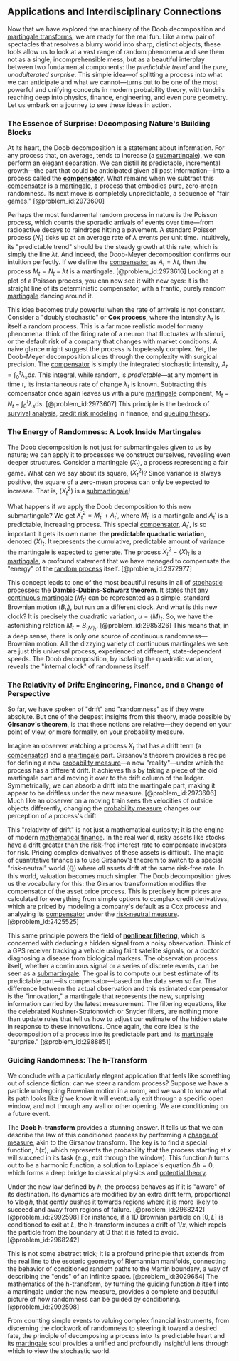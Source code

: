 ## Applications and Interdisciplinary Connections

Now that we have explored the machinery of the Doob decomposition and [martingale transforms](@article_id:270069), we are ready for the real fun. Like a new pair of spectacles that resolves a blurry world into sharp, distinct objects, these tools allow us to look at a vast range of random phenomena and see them not as a single, incomprehensible mess, but as a beautiful interplay between two fundamental components: the *predictable trend* and the *pure, unadulterated surprise*. This simple idea—of splitting a process into what we can anticipate and what we cannot—turns out to be one of the most powerful and unifying concepts in modern probability theory, with tendrils reaching deep into physics, finance, engineering, and even pure geometry. Let us embark on a journey to see these ideas in action.

### The Essence of Surprise: Decomposing Nature's Building Blocks

At its heart, the Doob decomposition is a statement about information. For any process that, on average, tends to increase (a [submartingale](@article_id:263484)), we can perform an elegant separation. We can distill its predictable, incremental growth—the part that could be anticipated given all past information—into a process called the **[compensator](@article_id:270071)**. What remains when we subtract this [compensator](@article_id:270071) is a [martingale](@article_id:145542), a process that embodies pure, zero-mean randomness. Its next move is completely unpredictable, a sequence of "fair games." [@problem_id:2973600]

Perhaps the most fundamental random process in nature is the Poisson process, which counts the sporadic arrivals of events over time—from radioactive decays to raindrops hitting a pavement. A standard Poisson process $(N_t)$ ticks up at an average rate of $\lambda$ events per unit time. Intuitively, its "predictable trend" should be the steady growth at this rate, which is simply the line $\lambda t$. And indeed, the Doob-Meyer decomposition confirms our intuition perfectly. If we define the [compensator](@article_id:270071) as $A_t = \lambda t$, then the process $M_t = N_t - \lambda t$ is a martingale. [@problem_id:2973616] Looking at a plot of a Poisson process, you can now see it with new eyes: it is the straight line of its deterministic compensator, with a frantic, purely random [martingale](@article_id:145542) dancing around it.

This idea becomes truly powerful when the rate of arrivals is not constant. Consider a "doubly stochastic" or **Cox process**, where the intensity $\lambda_t$ is itself a random process. This is a far more realistic model for many phenomena: think of the firing rate of a neuron that fluctuates with stimuli, or the default risk of a company that changes with market conditions. A naive glance might suggest the process is hopelessly complex. Yet, the Doob-Meyer decomposition slices through the complexity with surgical precision. The [compensator](@article_id:270071) is simply the integrated stochastic intensity, $A_t = \int_0^t \lambda_s \mathrm{d}s$. This integral, while random, is *predictable*—at any moment in time $t$, its instantaneous rate of change $\lambda_t$ is known. Subtracting this compensator once again leaves us with a pure [martingale](@article_id:145542) component, $M_t = N_t - \int_0^t \lambda_s \mathrm{d}s$. [@problem_id:2973607] This principle is the bedrock of [survival analysis](@article_id:263518), [credit risk modeling](@article_id:143673) in finance, and [queuing theory](@article_id:273647).

### The Energy of Randomness: A Look Inside Martingales

The Doob decomposition is not just for submartingales given to us by nature; we can apply it to processes we construct ourselves, revealing even deeper structures. Consider a martingale $(X_t)$, a process representing a fair game. What can we say about its square, $(X_t^2)$? Since variance is always positive, the square of a zero-mean process can only be expected to increase. That is, $(X_t^2)$ is a [submartingale](@article_id:263484)!

What happens if we apply the Doob decomposition to this new [submartingale](@article_id:263484)? We get $X_t^2 = M_t' + A_t'$, where $M_t'$ is a martingale and $A_t'$ is a predictable, increasing process. This special [compensator](@article_id:270071), $A_t'$, is so important it gets its own name: the **predictable quadratic variation**, denoted $\langle X \rangle_t$. It represents the cumulative, predictable amount of variance the martingale is expected to generate. The process $X_t^2 - \langle X \rangle_t$ is a [martingale](@article_id:145542), a profound statement that we have managed to compensate the "energy" of the [random process](@article_id:269111) itself. [@problem_id:2972977]

This concept leads to one of the most beautiful results in all of [stochastic processes](@article_id:141072): the **Dambis-Dubins-Schwarz theorem**. It states that any [continuous martingale](@article_id:184972) $(M_t)$ can be represented as a simple, standard Brownian motion $(B_u)$, but run on a different clock. And what is this new clock? It is precisely the quadratic variation, $u = \langle M \rangle_t$. So, we have the astonishing relation $M_t = B_{\langle M \rangle_t}$. [@problem_id:2985326] This means that, in a deep sense, there is only *one* source of continuous randomness—Brownian motion. All the dizzying variety of continuous martingales we see are just this universal process, experienced at different, state-dependent speeds. The Doob decomposition, by isolating the quadratic variation, reveals the "internal clock" of randomness itself.

### The Relativity of Drift: Engineering, Finance, and a Change of Perspective

So far, we have spoken of "drift" and "randomness" as if they were absolute. But one of the deepest insights from this theory, made possible by **Girsanov's theorem**, is that these notions are relative—they depend on your point of view, or more formally, on your probability measure.

Imagine an observer watching a process $X_t$ that has a drift term (a [compensator](@article_id:270071)) and a [martingale](@article_id:145542) part. Girsanov's theorem provides a recipe for defining a new [probability measure](@article_id:190928)—a new "reality"—under which the process has a different drift. It achieves this by taking a piece of the old martingale part and moving it over to the drift column of the ledger. Symmetrically, we can absorb a drift into the martingale part, making it appear to be driftless under the new measure. [@problem_id:2973606] Much like an observer on a moving train sees the velocities of outside objects differently, changing the [probability measure](@article_id:190928) changes our perception of a process's drift.

This "relativity of drift" is not just a mathematical curiosity; it is the engine of modern [mathematical finance](@article_id:186580). In the real world, risky assets like stocks have a drift greater than the risk-free interest rate to compensate investors for risk. Pricing complex derivatives of these assets is difficult. The magic of quantitative finance is to use Girsanov's theorem to switch to a special "risk-neutral" world ($\mathbb{Q}$) where *all* assets drift at the same risk-free rate. In this world, valuation becomes much simpler. The Doob decomposition gives us the vocabulary for this: the Girsanov transformation modifies the compensator of the asset price process. This is precisely how prices are calculated for everything from simple options to complex credit derivatives, which are priced by modeling a company's default as a Cox process and analyzing its [compensator](@article_id:270071) under the [risk-neutral measure](@article_id:146519). [@problem_id:2425525]

This same principle powers the field of **[nonlinear filtering](@article_id:200514)**, which is concerned with deducing a hidden signal from a noisy observation. Think of a GPS receiver tracking a vehicle using faint satellite signals, or a doctor diagnosing a disease from biological markers. The observation process itself, whether a continuous signal or a series of discrete events, can be seen as a [submartingale](@article_id:263484). The goal is to compute our best estimate of its predictable part—its compensator—based on the data seen so far. The difference between the actual observation and this estimated compensator is the "innovation," a martingale that represents the new, surprising information carried by the latest measurement. The filtering equations, like the celebrated Kushner-Stratonovich or Snyder filters, are nothing more than update rules that tell us how to adjust our estimate of the hidden state in response to these innovations. Once again, the core idea is the decomposition of a process into its predictable part and its [martingale](@article_id:145542) "surprise." [@problem_id:2988851]

### Guiding Randomness: The h-Transform

We conclude with a particularly elegant application that feels like something out of science fiction: can we steer a random process? Suppose we have a particle undergoing Brownian motion in a room, and we want to know what its path looks like *if* we know it will eventually exit through a specific open window, and not through any wall or other opening. We are conditioning on a future event.

The **Doob h-transform** provides a stunning answer. It tells us that we can describe the law of this conditioned process by performing a [change of measure](@article_id:157393), akin to the Girsanov transform. The key is to find a special function, $h(x)$, which represents the probability that the process starting at $x$ will succeed in its task (e.g., exit through the window). This function $h$ turns out to be a harmonic function, a solution to Laplace's equation $\Delta h = 0$, which forms a deep bridge to classical physics and [potential theory](@article_id:140930).

Under the new law defined by $h$, the process behaves as if it is "aware" of its destination. Its dynamics are modified by an extra drift term, proportional to $\nabla \log h$, that gently pushes it towards regions where it is more likely to succeed and away from regions of failure. [@problem_id:2968242] [@problem_id:2992598] For instance, if a 1D Brownian particle on $[0, L]$ is conditioned to exit at $L$, the h-transform induces a drift of $1/x$, which repels the particle from the boundary at $0$ that it is fated to avoid. [@problem_id:2968242]

This is not some abstract trick; it is a profound principle that extends from the real line to the esoteric geometry of Riemannian manifolds, connecting the behavior of conditioned random paths to the Martin boundary, a way of describing the "ends" of an infinite space. [@problem_id:3029654] The mathematics of the h-transform, by turning the guiding function $h$ itself into a martingale under the new measure, provides a complete and beautiful picture of how randomness can be guided by conditioning. [@problem_id:2992598]

From counting simple events to valuing complex financial instruments, from discerning the clockwork of randomness to steering it toward a desired fate, the principle of decomposing a process into its predictable heart and its [martingale](@article_id:145542) soul provides a unified and profoundly insightful lens through which to view the stochastic world.